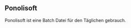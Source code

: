 <html>
<h2>Ponolisoft</h2>
<p>Ponolisoft ist eine Batch Datei für den Täglichen gebrauch.</p>
</html>

